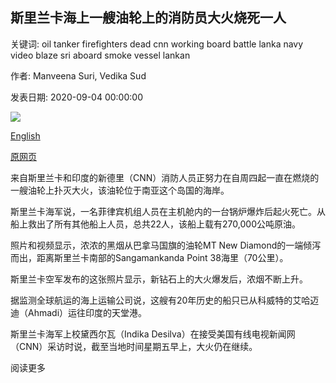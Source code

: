 ## 斯里兰卡海上一艘油轮上的消防员大火烧死一人

关键词: oil tanker firefighters dead cnn working board battle lanka navy video blaze sri aboard smoke vessel lankan

作者: Manveena Suri, Vedika Sud

发表日期: 2020-09-04 00:00:00

![](https://cdn.cnn.com/cnnnext/dam/assets/200904152255-sri-lanka-oil-fire-0918-01-super-tease.jpg)

[English](One%20dead%20as%20firefighters%20battle%20blaze%20aboard%20oil%20tanker%20off%20Sri%20Lanka.md)

[原网页](https://edition.cnn.com/2020/09/04/asia/sri-lanka-oil-tanker-fire-intl-hnk/index.html)

来自斯里兰卡和印度的新德里（CNN）消防人员正努力在自周四起一直在燃烧的一艘油轮上扑灭大火，该油轮位于南亚这个岛国的海岸。

斯里兰卡海军说，一名菲律宾机组人员在主机舱内的一台锅炉爆炸后起火死亡。从船上救出了所有其他船上人员，总共22人，该船上载有270,000公吨原油。

照片和视频显示，浓浓的黑烟从巴拿马国旗的油轮MT New Diamond的一端倾泻而出，距离斯里兰卡南部的Sangamankanda Point 38海里（70公里）。

斯里兰卡空军发布的这张照片显示，新钻石上的大火爆发后，浓烟不断上升。

据监测全球航运的海上运输公司说，这艘有20年历史的船只已从科威特的艾哈迈迪（Ahmadi）运往印度的天堂港。

斯里兰卡海军上校黛西尔瓦（Indika Desilva）在接受美国有线电视新闻网（CNN）采访时说，截至当地时间星期五早上，大火仍在继续。

阅读更多